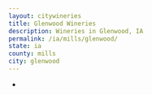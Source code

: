 ```yaml
---
layout: citywineries
title: Glenwood Wineries
description: Wineries in Glenwood, IA
permalink: /ia/mills/glenwood/
state: ia
county: mills
city: glenwood
---
```

-
